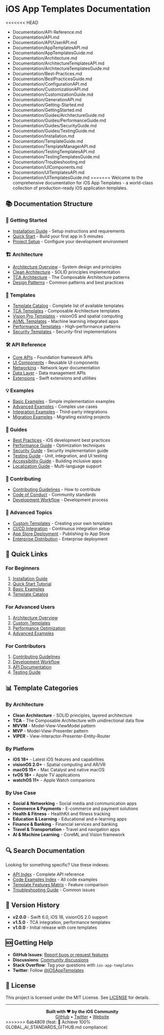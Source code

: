 # iOS App Templates Documentation

<<<<<<< HEAD
- [](&)Documentation/API-Reference.md
- [](&)Documentation/API.md
- [](&)Documentation/API/UserAPI.md
- [](&)Documentation/AppTemplatesAPI.md
- [](&)Documentation/AppTemplatesGuide.md
- [](&)Documentation/Architecture.md
- [](&)Documentation/ArchitectureTemplatesAPI.md
- [](&)Documentation/ArchitectureTemplatesGuide.md
- [](&)Documentation/Best-Practices.md
- [](&)Documentation/BestPracticesGuide.md
- [](&)Documentation/ConfigurationAPI.md
- [](&)Documentation/CustomizationAPI.md
- [](&)Documentation/CustomizationGuide.md
- [](&)Documentation/GenerationAPI.md
- [](&)Documentation/Getting-Started.md
- [](&)Documentation/GettingStarted.md
- [](&)Documentation/Guides/ArchitectureGuide.md
- [](&)Documentation/Guides/PerformanceGuide.md
- [](&)Documentation/Guides/SecurityGuide.md
- [](&)Documentation/Guides/TestingGuide.md
- [](&)Documentation/Installation.md
- [](&)Documentation/TemplateGuide.md
- [](&)Documentation/TemplateManagerAPI.md
- [](&)Documentation/TestingTemplatesAPI.md
- [](&)Documentation/TestingTemplatesGuide.md
- [](&)Documentation/Troubleshooting.md
- [](&)Documentation/UIComponents.md
- [](&)Documentation/UITemplatesAPI.md
- [](&)Documentation/UITemplatesGuide.md
=======
Welcome to the comprehensive documentation for iOS App Templates - a world-class collection of production-ready iOS application templates.

## 📚 Documentation Structure

### 🚀 Getting Started
- [Installation Guide](./Guides/Installation.md) - Setup instructions and requirements
- [Quick Start](./Guides/QuickStart.md) - Build your first app in 5 minutes
- [Project Setup](./Guides/ProjectSetup.md) - Configure your development environment

### 🏗️ Architecture
- [Architecture Overview](./Architecture/Overview.md) - System design and principles
- [Clean Architecture](./Architecture/CleanArchitecture.md) - SOLID principles implementation
- [TCA Architecture](./Architecture/TCA.md) - The Composable Architecture patterns
- [Design Patterns](./Architecture/DesignPatterns.md) - Common patterns and best practices

### 📱 Templates
- [Template Catalog](./Templates/Catalog.md) - Complete list of available templates
- [TCA Templates](./Templates/TCA.md) - Composable Architecture templates
- [Vision Pro Templates](./Templates/VisionPro.md) - visionOS and spatial computing
- [AI/ML Templates](./Templates/AIML.md) - Machine learning integrated apps
- [Performance Templates](./Templates/Performance.md) - High-performance patterns
- [Security Templates](./Templates/Security.md) - Security-first implementations

### 🛠️ API Reference
- [Core APIs](./API/Core.md) - Foundation framework APIs
- [UI Components](./API/UIComponents.md) - Reusable UI components
- [Networking](./API/Networking.md) - Network layer documentation
- [Data Layer](./API/DataLayer.md) - Data management APIs
- [Extensions](./API/Extensions.md) - Swift extensions and utilities

### 💡 Examples
- [Basic Examples](./Examples/Basic.md) - Simple implementation examples
- [Advanced Examples](./Examples/Advanced.md) - Complex use cases
- [Integration Examples](./Examples/Integration.md) - Third-party integrations
- [Migration Examples](./Examples/Migration.md) - Migrating existing projects

### 📖 Guides
- [Best Practices](./Guides/BestPractices.md) - iOS development best practices
- [Performance Guide](./Guides/Performance.md) - Optimization techniques
- [Security Guide](./Guides/Security.md) - Security implementation guide
- [Testing Guide](./Guides/Testing.md) - Unit, integration, and UI testing
- [Accessibility Guide](./Guides/Accessibility.md) - Building inclusive apps
- [Localization Guide](./Guides/Localization.md) - Multi-language support

### 🤝 Contributing
- [Contributing Guidelines](../CONTRIBUTING.md) - How to contribute
- [Code of Conduct](../CODE_OF_CONDUCT.md) - Community standards
- [Development Workflow](./Guides/Development.md) - Development process

### 🔧 Advanced Topics
- [Custom Templates](./Guides/CustomTemplates.md) - Creating your own templates
- [CI/CD Integration](./Guides/CICD.md) - Continuous integration setup
- [App Store Deployment](./Guides/AppStore.md) - Publishing to App Store
- [Enterprise Distribution](./Guides/Enterprise.md) - Enterprise deployment

## 🎯 Quick Links

### For Beginners
1. [Installation Guide](./Guides/Installation.md)
2. [Quick Start Tutorial](./Guides/QuickStart.md)
3. [Basic Examples](./Examples/Basic.md)
4. [Template Catalog](./Templates/Catalog.md)

### For Advanced Users
1. [Architecture Overview](./Architecture/Overview.md)
2. [Custom Templates](./Guides/CustomTemplates.md)
3. [Performance Optimization](./Guides/Performance.md)
4. [Advanced Examples](./Examples/Advanced.md)

### For Contributors
1. [Contributing Guidelines](../CONTRIBUTING.md)
2. [Development Workflow](./Guides/Development.md)
3. [API Documentation](./API/Core.md)
4. [Testing Guide](./Guides/Testing.md)

## 📊 Template Categories

### By Architecture
- **Clean Architecture** - SOLID principles, layered architecture
- **TCA** - The Composable Architecture with unidirectional data flow
- **MVVM** - Model-View-ViewModel pattern
- **MVP** - Model-View-Presenter pattern
- **VIPER** - View-Interactor-Presenter-Entity-Router

### By Platform
- **iOS 18+** - Latest iOS features and capabilities
- **visionOS 2.0+** - Spatial computing and AR/VR
- **macOS 15+** - Mac Catalyst and native macOS
- **tvOS 18+** - Apple TV applications
- **watchOS 11+** - Apple Watch companions

### By Use Case
- **Social & Networking** - Social media and communication apps
- **Commerce & Payments** - E-commerce and payment solutions
- **Health & Fitness** - HealthKit and fitness tracking
- **Education & Learning** - Educational and e-learning apps
- **Finance & Banking** - Financial services and banking
- **Travel & Transportation** - Travel and navigation apps
- **AI & Machine Learning** - CoreML and Vision framework

## 🔍 Search Documentation

Looking for something specific? Use these indexes:

- [API Index](./API/Index.md) - Complete API reference
- [Code Examples Index](./Examples/Index.md) - All code examples
- [Template Features Matrix](./Templates/Features.md) - Feature comparison
- [Troubleshooting Guide](./Guides/Troubleshooting.md) - Common issues

## 📝 Version History

- **v2.0.0** - Swift 6.0, iOS 18, visionOS 2.0 support
- **v1.5.0** - TCA integration, performance templates
- **v1.0.0** - Initial release with core templates

## 🆘 Getting Help

- **GitHub Issues**: [Report bugs or request features](https://github.com/yourusername/iOSAppTemplates/issues)
- **Discussions**: [Community discussions](https://github.com/yourusername/iOSAppTemplates/discussions)
- **Stack Overflow**: Tag your questions with `ios-app-templates`
- **Twitter**: Follow [@iOSAppTemplates](https://twitter.com/iOSAppTemplates)

## 📄 License

This project is licensed under the MIT License. See [LICENSE](../LICENSE) for details.

---

<div align="center">
  <strong>Built with ❤️ by the iOS Community</strong>
  <br>
  <a href="https://github.com/yourusername/iOSAppTemplates">GitHub</a> •
  <a href="https://twitter.com/iOSAppTemplates">Twitter</a> •
  <a href="https://iosapptemplates.dev">Website</a>
</div>
>>>>>>> 6ab4809 (feat: 🚀 Achieve 100% GLOBAL_AI_STANDARDS_GITHUB.md compliance)
